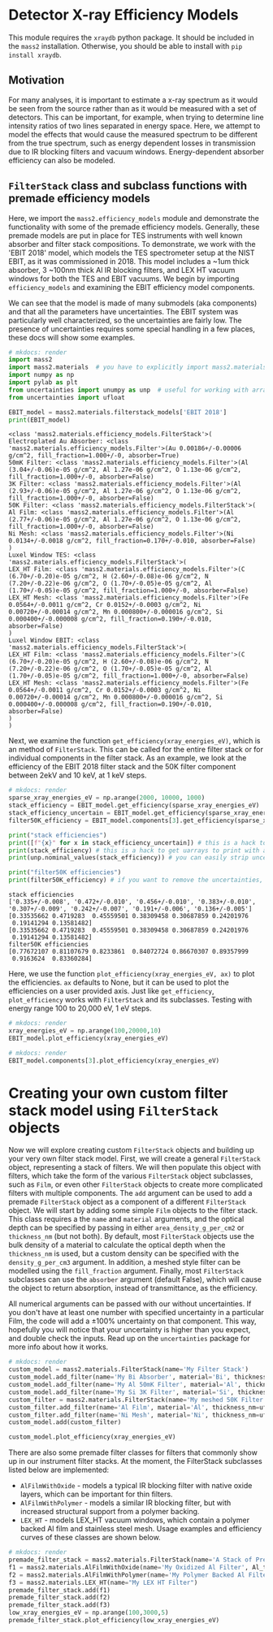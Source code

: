 # Detector X-ray Efficiency Models

This module requires the `xraydb` python package. It should be included in the `mass2` installation. Otherwise, you should be able to install with `pip install xraydb`.


## Motivation
For many analyses, it is important to estimate a x-ray spectrum as it would be seen from the source rather than as it would be measured with a set of detectors. This can be important, for example, when trying to determine line intensity ratios of two lines separated in energy space. Here, we attempt to model the effects that would cause the measured spectrum to be different from the true spectrum, such as energy dependent losses in transmission due to IR blocking filters and vacuum windows. Energy-dependent absorber efficiency can also be modeled.

## `FilterStack` class and subclass functions with premade efficiency models
Here, we import the `mass2.efficiency_models` module and demonstrate the functionality with some of the premade efficiency models.
Generally, these premade models are put in place for TES instruments with well known absorber and filter stack compositions.
To demonstrate, we work with the 'EBIT 2018' model, which models the TES spectrometer setup at the NIST EBIT, as it was commissioned in 2018.
This model includes a ~1um thick absorber, 3 ~100nm thick Al IR blocking filters, and LEX HT vacuum windows for both the TES and EBIT vacuums.
We begin by importing `efficiency_models` and examining the EBIT efficiency model components.

We can see that the model is made of many submodels (aka components) and that all the parameters have uncertainties.
The EBIT system was particularly well characterized, so the uncertainties are fairly low.
The presence of uncertainties requires some special handling in a few places, these docs will show some examples.

```python
# mkdocs: render
import mass2
import mass2.materials  # you have to explicitly import mass2.materials
import numpy as np
import pylab as plt
from uncertainties import unumpy as unp  # useful for working with arrays with uncertainties aka uarray
from uncertainties import ufloat

EBIT_model = mass2.materials.filterstack_models['EBIT 2018']
print(EBIT_model)
```

```text
<class 'mass2.materials.efficiency_models.FilterStack'>(
Electroplated Au Absorber: <class 'mass2.materials.efficiency_models.Filter'>(Au 0.00186+/-0.00006 g/cm^2, fill_fraction=1.000+/-0, absorber=True)
50mK Filter: <class 'mass2.materials.efficiency_models.Filter'>(Al (3.04+/-0.06)e-05 g/cm^2, Al 1.27e-06 g/cm^2, O 1.13e-06 g/cm^2, fill_fraction=1.000+/-0, absorber=False)
3K Filter: <class 'mass2.materials.efficiency_models.Filter'>(Al (2.93+/-0.06)e-05 g/cm^2, Al 1.27e-06 g/cm^2, O 1.13e-06 g/cm^2, fill_fraction=1.000+/-0, absorber=False)
50K Filter: <class 'mass2.materials.efficiency_models.FilterStack'>(
Al Film: <class 'mass2.materials.efficiency_models.Filter'>(Al (2.77+/-0.06)e-05 g/cm^2, Al 1.27e-06 g/cm^2, O 1.13e-06 g/cm^2, fill_fraction=1.000+/-0, absorber=False)
Ni Mesh: <class 'mass2.materials.efficiency_models.Filter'>(Ni 0.0134+/-0.0018 g/cm^2, fill_fraction=0.170+/-0.010, absorber=False)
)
Luxel Window TES: <class 'mass2.materials.efficiency_models.FilterStack'>(
LEX_HT Film: <class 'mass2.materials.efficiency_models.Filter'>(C (6.70+/-0.20)e-05 g/cm^2, H (2.60+/-0.08)e-06 g/cm^2, N (7.20+/-0.22)e-06 g/cm^2, O (1.70+/-0.05)e-05 g/cm^2, Al (1.70+/-0.05)e-05 g/cm^2, fill_fraction=1.000+/-0, absorber=False)
LEX_HT Mesh: <class 'mass2.materials.efficiency_models.Filter'>(Fe 0.0564+/-0.0011 g/cm^2, Cr 0.0152+/-0.0003 g/cm^2, Ni 0.00720+/-0.00014 g/cm^2, Mn 0.000800+/-0.000016 g/cm^2, Si 0.000400+/-0.000008 g/cm^2, fill_fraction=0.190+/-0.010, absorber=False)
)
Luxel Window EBIT: <class 'mass2.materials.efficiency_models.FilterStack'>(
LEX_HT Film: <class 'mass2.materials.efficiency_models.Filter'>(C (6.70+/-0.20)e-05 g/cm^2, H (2.60+/-0.08)e-06 g/cm^2, N (7.20+/-0.22)e-06 g/cm^2, O (1.70+/-0.05)e-05 g/cm^2, Al (1.70+/-0.05)e-05 g/cm^2, fill_fraction=1.000+/-0, absorber=False)
LEX_HT Mesh: <class 'mass2.materials.efficiency_models.Filter'>(Fe 0.0564+/-0.0011 g/cm^2, Cr 0.0152+/-0.0003 g/cm^2, Ni 0.00720+/-0.00014 g/cm^2, Mn 0.000800+/-0.000016 g/cm^2, Si 0.000400+/-0.000008 g/cm^2, fill_fraction=0.190+/-0.010, absorber=False)
)
)
```

Next, we examine the function `get_efficiency(xray_energies_eV)`, which is an method of `FilterStack`. This can be called for the entire filter stack or for individual components in the filter stack. As an example, we look at the efficiency of the EBIT 2018 filter stack and the 50K filter component between 2ekV and 10 keV, at 1 keV steps.

```python
# mkdocs: render
sparse_xray_energies_eV = np.arange(2000, 10000, 1000)
stack_efficiency = EBIT_model.get_efficiency(sparse_xray_energies_eV)
stack_efficiency_uncertain = EBIT_model.get_efficiency(sparse_xray_energies_eV, uncertain=True) # you have to opt into getting uncertainties out
filter50K_efficiency = EBIT_model.components[3].get_efficiency(sparse_xray_energies_eV)

print("stack efficiencies")
print([f"{x}" for x in stack_efficiency_uncertain]) # this is a hack to get uarrays to print with auto chosen number of sig figs
print(stack_efficiency) # this is a hack to get uarrays to print with auto chosen number of sig figs
print(unp.nominal_values(stack_efficiency)) # you can easily strip uncertainties, see uncertains package docs for more info

print("filter50K efficiencies")
print(filter50K_efficiency) # if you want to remove the uncertainties, eg for plotting
```

```text
stack efficiencies
['0.335+/-0.008', '0.472+/-0.010', '0.456+/-0.010', '0.383+/-0.010', '0.307+/-0.009', '0.242+/-0.007', '0.191+/-0.006', '0.136+/-0.005']
[0.33535662 0.4719283  0.45559501 0.38309458 0.30687859 0.24201976
 0.19141294 0.13581482]
[0.33535662 0.4719283  0.45559501 0.38309458 0.30687859 0.24201976
 0.19141294 0.13581482]
filter50K efficiencies
[0.77672107 0.81107679 0.8233861  0.84072724 0.86670307 0.89357999
 0.9163624  0.83360284]
```

Here, we use the function `plot_efficiency(xray_energies_eV, ax)` to plot the efficiencies.
`ax` defaults to None, but it can be used to plot the efficiencies on a user provided axis.
Just like `get_efficiency`, `plot_efficiency` works with `FilterStack` and its subclasses.
Testing with energy range 100 to 20,000 eV, 1 eV steps.

```python
# mkdocs: render
xray_energies_eV = np.arange(100,20000,10)
EBIT_model.plot_efficiency(xray_energies_eV)
```
```python
# mkdocs: render
EBIT_model.components[3].plot_efficiency(xray_energies_eV)
```


# Creating your own custom filter stack model using `FilterStack` objects
Now we will explore creating custom `FilterStack` objects and building up your very own filter stack model.
First, we will create a general `FilterStack` object, representing a stack of filters.
We will then populate this object with filters, which take the form of the various `FilterStack` object subclasses, such as `Film`,
or even other `FilterStack` objects to create more complicated filters with multiple components.
The `add` argument can be used to add a premade `FilterStack` object as a component of a different `FilterStack` object.
We will start by adding some simple `Film` objects to the filter stack.
This class requires a the `name` and `material` arguments, and the optical depth can be specified by passing in either
`area_density_g_per_cm2` or `thickness_nm` (but not both).
By default, most `FilterStack` objects use the bulk density of a material to calculate the optical depth when the `thickness_nm` is used,
but a custom density can be specified with the `density_g_per_cm3` argument.
In addition, a meshed style filter can be modelled using the `fill_fraction` argument.
Finally, most `FilterStack` subclasses can use the `absorber` argument (default False), which will cause the object to return absorption,
instead of transmittance, as the efficiency.

All numerical arguments can be passed with our without uncertainties. If you don't have at least one number with specified uncertainty in
a particular Film, the code will add a ±100% uncertainty on that component. This way, hopefully you will notice that your uncertainty is higher than you expect, and double check the inputs. Read up on the `uncertainties` package for more info about how it works.

```python
# mkdocs: render
custom_model = mass2.materials.FilterStack(name='My Filter Stack')
custom_model.add_filter(name='My Bi Absorber', material='Bi', thickness_nm=ufloat(4.0e3, .1e3), absorber=True)
custom_model.add_filter(name='My Al 50mK Filter', material='Al', thickness_nm=ufloat(100.0, 10))
custom_model.add_filter(name='My Si 3K Filter', material='Si', thickness_nm=ufloat(500.0, 2))
custom_filter = mass2.materials.FilterStack(name='My meshed 50K Filter')
custom_filter.add_filter(name='Al Film', material='Al', thickness_nm=ufloat(100.0, 10))
custom_filter.add_filter(name='Ni Mesh', material='Ni', thickness_nm=ufloat(10.0e3, .1e3), fill_fraction=ufloat(0.2, 0.01))
custom_model.add(custom_filter)

custom_model.plot_efficiency(xray_energies_eV)
```


There are also some premade filter classes for filters that commonly show up in our instrument filter stacks.
At the moment, the FilterStack subclasses listed below are implemented:
- `AlFilmWithOxide` - models a typical IR blocking filter with native oxide layers, which can be important for thin filters.
- `AlFilmWithPolymer` - models a similar IR blocking filter, but with increased structural support from a polymer backing.
- `LEX_HT` - models LEX_HT vacuum windows, which contain a polymer backed Al film and stainless steel mesh.
Usage examples and efficiency curves of these classes are shown below.

```python
# mkdocs: render
premade_filter_stack = mass2.materials.FilterStack(name='A Stack of Premade Filters')
f1 = mass2.materials.AlFilmWithOxide(name='My Oxidized Al Filter', Al_thickness_nm=50.0)
f2 = mass2.materials.AlFilmWithPolymer(name='My Polymer Backed Al Filter', Al_thickness_nm=100.0, polymer_thickness_nm=200.0)
f3 = mass2.materials.LEX_HT(name="My LEX HT Filter")
premade_filter_stack.add(f1)
premade_filter_stack.add(f2)
premade_filter_stack.add(f3)
low_xray_energies_eV = np.arange(100,3000,5)
premade_filter_stack.plot_efficiency(low_xray_energies_eV)
```

